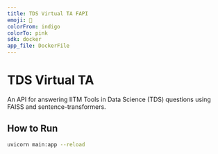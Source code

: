 ```yaml
---
title: TDS Virtual TA FAPI
emoji: 🤖
colorFrom: indigo
colorTo: pink
sdk: docker
app_file: DockerFile
---
```

# TDS Virtual TA

An API for answering IITM Tools in Data Science (TDS) questions using FAISS and sentence-transformers.

## How to Run

```bash
uvicorn main:app --reload

